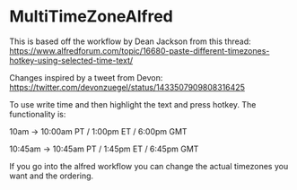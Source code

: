 # MultiTimeZoneAlfred
This is based off the workflow by Dean Jackson from this thread: https://www.alfredforum.com/topic/16680-paste-different-timezones-hotkey-using-selected-time-text/

Changes inspired by a tweet from Devon: https://twitter.com/devonzuegel/status/1433507909808316425

To use write time and then highlight the text and press hotkey. The functionality is:

10am -> 10:00am PT / 1:00pm ET / 6:00pm GMT

10:45am -> 10:45am PT / 1:45pm ET / 6:45pm GMT

If you go into the alfred workflow you can change the actual timezones you want and the ordering.
